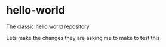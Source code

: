 # hello-world
The classic hello world repository 

Lets make the changes they are asking me to make to test this

